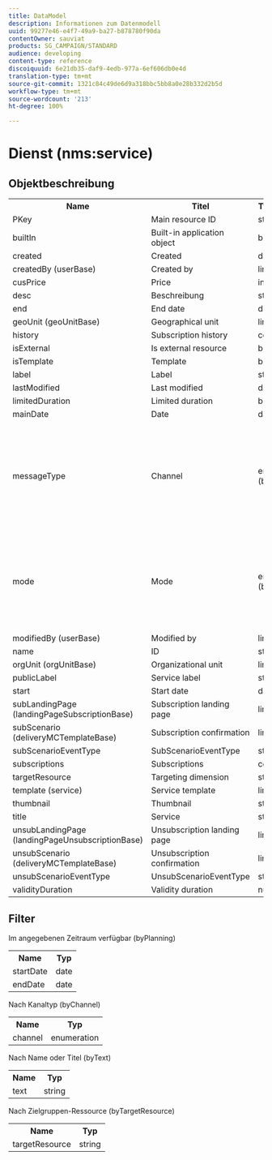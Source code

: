 ```yaml
---
title: DataModel
description: Informationen zum Datenmodell
uuid: 99277e46-e4f7-49a9-ba27-b878780f90da
contentOwner: sauviat
products: SG_CAMPAIGN/STANDARD
audience: developing
content-type: reference
discoiquuid: 6e21db35-daf9-4edb-977a-6ef606db0e4d
translation-type: tm+mt
source-git-commit: 1321c84c49de6d9a318bbc5bb8a0e28b332d2b5d
workflow-type: tm+mt
source-wordcount: '213'
ht-degree: 100%

---
```



# Dienst (nms:service)

## Objektbeschreibung

<table>
               <tr>
                  <th>Name</th>
                  <th>Titel</th>
                  <th>Typ (Länge)</th>
                  <th>Auflistungswerte</th>
               </tr>
               <tr>
                  <td>PKey</td>
                  <td>Main resource ID</td>
                  <td>string </td>
                  <td> </td>
               </tr>
               <tr>
                  <td>builtIn</td>
                  <td>Built-in application object</td>
                  <td>boolean </td>
                  <td> </td>
               </tr>
               <tr>
                  <td>created</td>
                  <td>Created</td>
                  <td>date </td>
                  <td> </td>
               </tr>
               <tr>
                  <td>createdBy (userBase)</td>
                  <td>Created by</td>
                  <td>link </td>
                  <td> </td>
               </tr>
               <tr>
                  <td>cusPrice</td>
                  <td>Price</td>
                  <td>integer </td>
                  <td> </td>
               </tr>
               <tr>
                  <td>desc</td>
                  <td>Beschreibung </td>
                  <td>string (512)</td>
                  <td> </td>
               </tr>
               <tr>
                  <td>end</td>
                  <td>End date</td>
                  <td>date </td>
                  <td> </td>
               </tr>
               <tr>
                  <td>geoUnit (geoUnitBase)</td>
                  <td>Geographical unit</td>
                  <td>link </td>
                  <td> </td>
               </tr>
               <tr>
                  <td>history</td>
                  <td>Subscription history</td>
                  <td>collection </td>
                  <td> </td>
               </tr>
               <tr>
                  <td>isExternal</td>
                  <td>Is external resource</td>
                  <td>boolean </td>
                  <td> </td>
               </tr>
               <tr>
                  <td>isTemplate</td>
                  <td>Template</td>
                  <td>boolean </td>
                  <td> </td>
               </tr>
               <tr>
                  <td>label</td>
                  <td>Label</td>
                  <td>string (128)</td>
                  <td> </td>
               </tr>
               <tr>
                  <td>lastModified</td>
                  <td>Last modified</td>
                  <td>date </td>
                  <td> </td>
               </tr>
               <tr>
                  <td>limitedDuration</td>
                  <td>Limited duration</td>
                  <td>boolean </td>
                  <td> </td>
               </tr>
               <tr>
                  <td>mainDate</td>
                  <td>Date</td>
                  <td>date (255)</td>
                  <td> </td>
               </tr>
               <tr>
                  <td>messageType</td>
                  <td>Channel</td>
                  <td>enumeration (byte) </td>
                  <td>
                     <ul>
                        <li>Mobile (SMS) - sms - 1</li>
                        <li>Email - email - 0</li>
                        <li>INVALID VALUE - __Invalid_value__ - __Invalid_value__</li>
                     </ul>
                  </td>
               </tr>
               <tr>
                  <td>mode</td>
                  <td>Mode</td>
                  <td>enumeration (byte) </td>
                  <td>
                     <ul>
                        <li>Viral - viral - 1</li>
                        <li>Newsletter - newsletter - 0</li>
                        <li>INVALID VALUE - __Invalid_value__ - __Invalid_value__</li>
                     </ul>
                  </td>
               </tr>
               <tr>
                  <td>modifiedBy (userBase)</td>
                  <td>Modified by</td>
                  <td>link </td>
                  <td> </td>
               </tr>
               <tr>
                  <td>name</td>
                  <td>ID</td>
                  <td>string (64)</td>
                  <td> </td>
               </tr>
               <tr>
                  <td>orgUnit (orgUnitBase)</td>
                  <td>Organizational unit</td>
                  <td>link </td>
                  <td> </td>
               </tr>
               <tr>
                  <td>publicLabel</td>
                  <td>Service label</td>
                  <td>string (128)</td>
                  <td> </td>
               </tr>
               <tr>
                  <td>start</td>
                  <td>Start date</td>
                  <td>date </td>
                  <td> </td>
               </tr>
               <tr>
                  <td>subLandingPage (landingPageSubscriptionBase)</td>
                  <td>Subscription landing page</td>
                  <td>link </td>
                  <td> </td>
               </tr>
               <tr>
                  <td>subScenario (deliveryMCTemplateBase)</td>
                  <td>Subscription confirmation</td>
                  <td>link </td>
                  <td> </td>
               </tr>
               <tr>
                  <td>subScenarioEventType</td>
                  <td>SubScenarioEventType</td>
                  <td>string </td>
                  <td> </td>
               </tr>
               <tr>
                  <td>subscriptions</td>
                  <td>Subscriptions</td>
                  <td>collection </td>
                  <td> </td>
               </tr>
               <tr>
                  <td>targetResource</td>
                  <td>Targeting dimension</td>
                  <td>string (255)</td>
                  <td> </td>
               </tr>
               <tr>
                  <td>template (service)</td>
                  <td>Service template</td>
                  <td>link </td>
                  <td> </td>
               </tr>
               <tr>
                  <td>thumbnail</td>
                  <td>Thumbnail</td>
                  <td>string (255)</td>
                  <td> </td>
               </tr>
               <tr>
                  <td>title</td>
                  <td>Service</td>
                  <td>string (255)</td>
                  <td> </td>
               </tr>
               <tr>
                  <td>unsubLandingPage (landingPageUnsubscriptionBase)</td>
                  <td>Unsubscription landing page</td>
                  <td>link </td>
                  <td> </td>
               </tr>
               <tr>
                  <td>unsubScenario (deliveryMCTemplateBase)</td>
                  <td>Unsubscription confirmation</td>
                  <td>link </td>
                  <td> </td>
               </tr>
               <tr>
                  <td>unsubScenarioEventType</td>
                  <td>UnsubScenarioEventType</td>
                  <td>string </td>
                  <td> </td>
               </tr>
               <tr>
                  <td>validityDuration</td>
                  <td>Validity duration</td>
                  <td>number </td>
                  <td> </td>
               </tr>
            </table>

## Filter

Im angegebenen Zeitraum verfügbar (byPlanning)

<table>
    <tr>
    <th>Name</th>
    <th>Typ</th>
    </tr>
    <tr>
    <td>startDate</td>
    <td>date</td>
    </tr>
    <tr>
    <td>endDate</td>
    <td>date</td>
    </tr>
</table>

Nach Kanaltyp (byChannel)

<table>
<tr>
<th>Name</th>
<th>Typ</th>
</tr>
<tr>
<td>channel</td>
<td>enumeration</td>
</tr>
</table>

Nach Name oder Titel (byText)

<table>
<tr>
<th>Name</th>
<th>Typ</th>
</tr>
<tr>
<td>text</td>
<td>string</td>
</tr>
</table>

Nach Zielgruppen-Ressource (byTargetResource)

<table>
<tr>
<th>Name</th>
<th>Typ</th>
</tr>
<tr>
<td>targetResource</td>
<td>string</td>
</tr>
</table>
